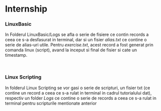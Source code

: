 # Internship
 
### LinuxBasic
In Folderul LinuxBasic/Logs se afla o serie de fisiere ce contin records a ceea
ce s-a desfasurat in terminal, dar si un fisier <i> alias.txt </i> ce contine 
o serie de alias-uri utile. Pentru <i>exercise.txt</i>, acest record a fost generat prin comanda linux (script),
avand la inceput si final de fisier si cate un timestamp.

<br>

### Linux Scripting
In folderul Linux Scripting se vor gasi o serie de scripturi, un fisier txt (ce contine un record a ceea ce s-a rulat in terminal in cadrul tutorialului dat),
respectiv un folder <i>Logs</i> ce contine 
o serie de records a ceea ce s-a rulat in terminal pentru scripturile mentionate anterior
